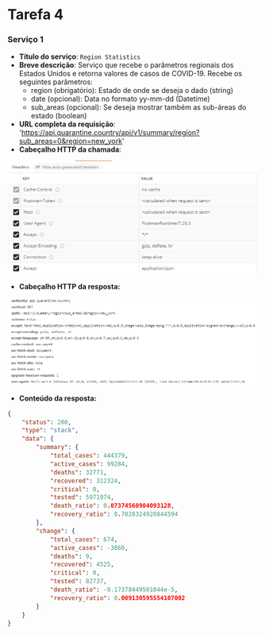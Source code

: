 # Tarefa 4
### Serviço 1
* **Título do serviço**: `Region Statistics`
* **Breve descrição**:
  Serviço que recebe o parâmetros regionais dos Estados Unidos e retorna valores de casos de COVID-19. Recebe os seguintes parâmetros:
  - region (obrigatório): Estado de onde se deseja o dado (string)
  - date (opcional): Data no formato yy-mm-dd (Datetime)
  - sub_areas (opcional): Se deseja mostrar também as sub-áreas do estado (boolean)
* **URL completa da requisição**: 'https://api.quarantine.country/api/v1/summary/region?sub_areas=0&region=new_york'
* **Cabeçalho HTTP da chamada**:

![servico1_header](https://github.com/felipevboas/inf331/blob/master/lab04/images/servico1_header.PNG?raw=true)
* **Cabeçalho HTTP da resposta:**

![servico1_headerresponse](https://github.com/felipevboas/inf331/blob/master/lab04/images/servico1_headerresponse.PNG?raw=true)
* **Conteúdo da resposta:**
~~~json
{
    "status": 200,
    "type": "stack",
    "data": {
        "summary": {
            "total_cases": 444379,
            "active_cases": 99284,
            "deaths": 32771,
            "recovered": 312324,
            "critical": 0,
            "tested": 5971974,
            "death_ratio": 0.07374560904093128,
            "recovery_ratio": 0.7028324920844594
        },
        "change": {
            "total_cases": 674,
            "active_cases": -3860,
            "deaths": 9,
            "recovered": 4525,
            "critical": 0,
            "tested": 82737,
            "death_ratio": -9.17378449501044e-5,
            "recovery_ratio": 0.009130595554107002
        }
    }
}
~~~
